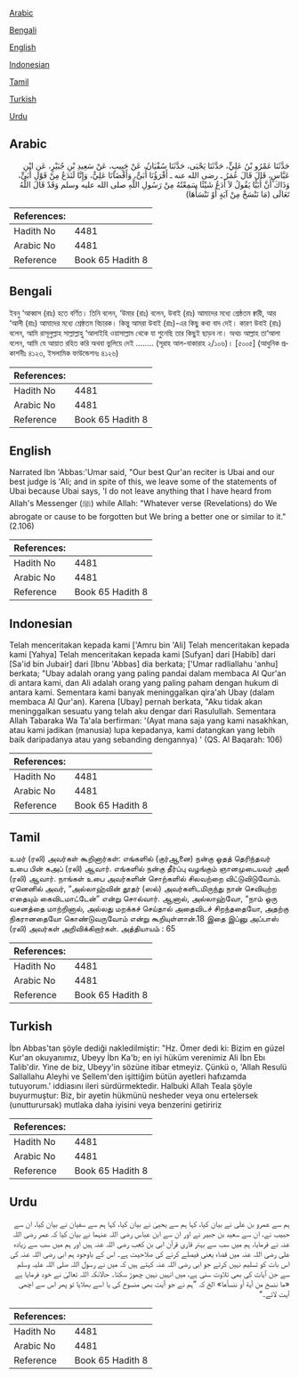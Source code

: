 [Arabic](#arabic)

[Bengali](#bengali)

[English](#english)

[Indonesian](#indonesian)

[Tamil](#tamil)

[Turkish](#turkish)

[Urdu](#urdu)

## Arabic


<div dir="rtl" lang="ar" style={{fontSize:'larger',backgroundColor:'#f8f9fa',padding:20}}>
حَدَّثَنَا عَمْرُو بْنُ عَلِيٍّ، حَدَّثَنَا يَحْيَى، حَدَّثَنَا سُفْيَانُ، عَنْ حَبِيبٍ، عَنْ سَعِيدِ بْنِ جُبَيْرٍ، عَنِ ابْنِ عَبَّاسٍ، قَالَ قَالَ عُمَرُ ـ رضى الله عنه ـ أَقْرَؤُنَا أُبَىٌّ، وَأَقْضَانَا عَلِيٌّ، وَإِنَّا لَنَدَعُ مِنْ قَوْلِ أُبَىٍّ، وَذَاكَ أَنَّ أُبَيًّا يَقُولُ لاَ أَدَعُ شَيْئًا سَمِعْتُهُ مِنْ رَسُولِ اللَّهِ صلى الله عليه وسلم وَقَدْ قَالَ اللَّهُ تَعَالَى ‏(‏مَا نَنْسَخْ مِنْ آيَةٍ أَوْ نَنْسَأْهَا‏)‏
</div>
<div style={{backgroundColor:'#f8f9fa',padding:20, marginBottom: 10}}><table> <thead> <tr> <th>References:</th> <th></th> </tr> </thead> <tbody><tr><td>Hadith No</td><td>4481</td></tr><tr><td>Arabic No</td><td>4481</td></tr><tr><td>Reference</td><td>Book 65 Hadith 8</td></tr></tbody></table></div>

## Bengali


<div dir="ltr" lang="bn" style={{fontSize:'larger',backgroundColor:'#f8f9fa',padding:20}}>
ইবনু ‘আব্বাস (রাঃ) হতে বর্ণিত। তিনি বলেন, ‘উমার (রাঃ) বলেন, উবাই (রাঃ) আমাদের মধ্যে শ্রেষ্ঠতম ক্বারী, আর ‘আলী (রাঃ) আমাদের মধ্যে শ্রেষ্ঠতম বিচারক। কিন্তু আমরা উবাই (রাঃ)-এর কিছু কথা বাদ দেই। কারণ উবাই (রাঃ) বলেন, আমি রাসূলুল্লাহ সাল্লাল্লাহু ‘আলাইহি ওয়াসাল্লাম থেকে যা শুনেছি তার কিছুই ছাড়ব না। অথচ আল্লাহ তা‘আলা বলেন, আমি যে আয়াত রহিত করি অথবা ভুলিয়ে দেই ........ (সূরাহ আল-বাকারাহ ২/১০৬)। [৫০০৫] (আধুনিক প্রকাশনীঃ ৪১২৩, ইসলামিক ফাউন্ডেশনঃ ৪১২৬)
</div>
<div style={{backgroundColor:'#f8f9fa',padding:20, marginBottom: 10}}><table> <thead> <tr> <th>References:</th> <th></th> </tr> </thead> <tbody><tr><td>Hadith No</td><td>4481</td></tr><tr><td>Arabic No</td><td>4481</td></tr><tr><td>Reference</td><td>Book 65 Hadith 8</td></tr></tbody></table></div>

## English


<div dir="ltr" lang="en" style={{fontSize:'larger',backgroundColor:'#f8f9fa',padding:20}}>
Narrated Ibn 'Abbas:'Umar said, "Our best Qur'an reciter is Ubai and our best judge is 'Ali; and in spite of this, we leave some of the statements of Ubai because Ubai says, 'I do not leave anything that I have heard from Allah's Messenger (ﷺ) while Allah: "Whatever verse (Revelations) do We abrogate or cause to be forgotten but We bring a better one or similar to it." (2.106)
</div>
<div style={{backgroundColor:'#f8f9fa',padding:20, marginBottom: 10}}><table> <thead> <tr> <th>References:</th> <th></th> </tr> </thead> <tbody><tr><td>Hadith No</td><td>4481</td></tr><tr><td>Arabic No</td><td>4481</td></tr><tr><td>Reference</td><td>Book 65 Hadith 8</td></tr></tbody></table></div>

## Indonesian


<div dir="ltr" lang="id" style={{fontSize:'larger',backgroundColor:'#f8f9fa',padding:20}}>
Telah menceritakan kepada kami ['Amru bin 'Ali] Telah menceritakan kepada kami [Yahya] Telah menceritakan kepada kami [Sufyan] dari [Habib] dari [Sa'id bin Jubair] dari [Ibnu 'Abbas] dia berkata; ['Umar radliallahu 'anhu] berkata; "Ubay adalah orang yang paling pandai dalam membaca Al Qur'an di antara kami, dan Ali adalah orang yang paling paham dengan hukum di antara kami. Sementara kami banyak meninggalkan qira'ah Ubay (dalam membaca Al Qur'an). Karena [Ubay] pernah berkata, "Aku tidak akan meninggalkan sesuatu yang telah aku dengar dari Rasulullah. Sementara Allah Tabaraka Wa Ta'ala berfirman: '(Ayat mana saja yang kami nasakhkan, atau kami jadikan (manusia) lupa kepadanya, kami datangkan yang lebih baik daripadanya atau yang sebanding dengannya) ' (QS. Al Baqarah: 106)
</div>
<div style={{backgroundColor:'#f8f9fa',padding:20, marginBottom: 10}}><table> <thead> <tr> <th>References:</th> <th></th> </tr> </thead> <tbody><tr><td>Hadith No</td><td>4481</td></tr><tr><td>Arabic No</td><td>4481</td></tr><tr><td>Reference</td><td>Book 65 Hadith 8</td></tr></tbody></table></div>

## Tamil


<div dir="ltr" lang="ta" style={{fontSize:'larger',backgroundColor:'#f8f9fa',padding:20}}>
உமர் (ரலி) அவர்கள் கூறினார்கள்: எங்களில் (குர்ஆனை) நன்கு ஓதத் தெரிந்தவர் உபை பின் கஅப் (ரலி) ஆவார். எங்களில் நன்கு தீர்ப்பு வழங்கும் ஞானமுடையவர் அலீ (ரலி) ஆவார். நாங்கள் உபை அவர்களின் சொற்களில் சிலவற்றை விட்டுவிடுவோம். ஏனெனில் அவர், “அல்லாஹ்வின் தூதர் (ஸல்) அவர்களிடமிருந்து நான் செவியுற்ற எதையும் கைவிடமாட்டேன்” என்று சொல்வார். ஆனால், அல்லாஹ்வோ, “நாம் ஒரு வசனத்தை மாற்றினால், அல்லது மறக்கச் செய்தால் அதைவிடச் சிறந்ததையோ, அதற்கு நிகரானதையோ கொண்டுவருவோம் என்று கூறியுள்ளான்.18 இதை இப்னு அப்பாஸ் (ரலி) அவர்கள் அறிவிக்கிறார்கள். அத்தியாயம் : 65
</div>
<div style={{backgroundColor:'#f8f9fa',padding:20, marginBottom: 10}}><table> <thead> <tr> <th>References:</th> <th></th> </tr> </thead> <tbody><tr><td>Hadith No</td><td>4481</td></tr><tr><td>Arabic No</td><td>4481</td></tr><tr><td>Reference</td><td>Book 65 Hadith 8</td></tr></tbody></table></div>

## Turkish


<div dir="ltr" lang="tr" style={{fontSize:'larger',backgroundColor:'#f8f9fa',padding:20}}>
İbn Abbas'tan şöyle dediği nakledilmiştir: "Hz. Ömer dedi ki: Bizim en güzel Kur'an okuyanımız, Ubeyy İbn Ka'b; en iyi hüküm verenimiz Ali İbn Ebı Talib'dir. Yine de biz, Ubeyy'in sözüne itibar etmeyiz. Çünkü o, 'Allah Resulü Sallallahu Aleyhi ve Sellem'den işittiğim bütün ayetleri hafızamda tutuyorum.' iddiasını ileri sürdürmektedir. Halbuki Allah Teala şöyle buyurmuştur: Biz, bir ayetin hükmünü nesheder veya onu ertelersek (unutturursak) mutlaka daha iyisini veya benzerini getiririz
</div>
<div style={{backgroundColor:'#f8f9fa',padding:20, marginBottom: 10}}><table> <thead> <tr> <th>References:</th> <th></th> </tr> </thead> <tbody><tr><td>Hadith No</td><td>4481</td></tr><tr><td>Arabic No</td><td>4481</td></tr><tr><td>Reference</td><td>Book 65 Hadith 8</td></tr></tbody></table></div>

## Urdu


<div dir="rtl" lang="ur" style={{fontSize:'larger',backgroundColor:'#f8f9fa',padding:20}}>
ہم سے عمرو بن علی نے بیان کیا، کہا ہم سے یحییٰ نے بیان کیا، کہا ہم سے سفیان نے بیان کیا، ان سے حبیب نے، ان سے سعید بن جبیر نے اور ان سے ابن عباس رضی اللہ عنہما نے بیان کیا کہ عمر رضی اللہ عنہ نے فرمایا، ہم میں سب سے بہتر قاری قرآن ابی بن کعب رضی اللہ عنہ ہیں اور ہم میں سب سے زیادہ علی رضی اللہ عنہ میں قضاء یعنی فیصلے کرنے کی صلاحیت ہے۔ اس کے باوجود ہم ابی رضی اللہ عنہ کی اس بات کو تسلیم نہیں کرتے جو ابی رضی اللہ عنہ کہتے ہیں کہ میں نے رسول اللہ صلی اللہ علیہ وسلم سے جن آیات کی بھی تلاوت سنی ہے، میں انہیں نہیں چھوڑ سکتا۔ حالانکہ اللہ تعالیٰ نے خود فرمایا ہے «ما ننسخ من آية أو ننسأها‏» الخ کہ ”ہم نے جو آیت بھی منسوخ کی یا اسے بھلایا تو پھر اس سے اچھی آیت لائے۔“
</div>
<div style={{backgroundColor:'#f8f9fa',padding:20, marginBottom: 10}}><table> <thead> <tr> <th>References:</th> <th></th> </tr> </thead> <tbody><tr><td>Hadith No</td><td>4481</td></tr><tr><td>Arabic No</td><td>4481</td></tr><tr><td>Reference</td><td>Book 65 Hadith 8</td></tr></tbody></table></div>